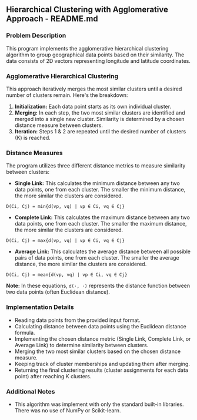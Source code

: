 ## Hierarchical Clustering with Agglomerative Approach - README.md

###  Problem Description

This program implements the agglomerative hierarchical clustering algorithm to group geographical data points based on their similarity. The data consists of 2D vectors representing longitude and latitude coordinates.

###  Agglomerative Hierarchical Clustering

This approach iteratively merges the most similar clusters until a desired number of clusters remain. Here's the breakdown:

1. **Initialization:** Each data point starts as its own individual cluster.
2. **Merging:** In each step, the two most similar clusters are identified and merged into a single new cluster. Similarity is determined by a chosen distance measure between clusters.
3. **Iteration:** Steps 1 & 2 are repeated until the desired number of clusters (K) is reached.

###  Distance Measures

The program utilizes three different distance metrics to measure similarity between clusters:

* **Single Link:** This calculates the minimum distance between any two data points, one from each cluster. The smaller the minimum distance, the more similar the clusters are considered.

```
D(Ci, Cj) = min{d(vp, vq) | vp ∈ Ci, vq ∈ Cj}
```

* **Complete Link:** This calculates the maximum distance between any two data points, one from each cluster. The smaller the maximum distance, the more similar the clusters are considered.

```
D(Ci, Cj) = max{d(vp, vq) | vp ∈ Ci, vq ∈ Cj}
```

* **Average Link:** This calculates the average distance between all possible pairs of data points, one from each cluster. The smaller the average distance, the more similar the clusters are considered.

```
D(Ci, Cj) = mean{d(vp, vq) | vp ∈ Ci, vq ∈ Cj}
```

**Note:** In these equations, `d(⋅, ⋅)` represents the distance function between two data points (often Euclidean distance).

###  Implementation Details

* Reading data points from the provided input format.
* Calculating distance between data points using the Euclidean distance formula.
* Implementing the chosen distance metric (Single Link, Complete Link, or Average Link) to determine similarity between clusters.
* Merging the two most similar clusters based on the chosen distance measure.
* Keeping track of cluster memberships and updating them after merging.
* Returning the final clustering results (cluster assignments for each data point) after reaching K clusters.

###  Additional Notes

* This algorithm was implement with only the standard built-in libraries. There was no use of NumPy or Scikit-learn.